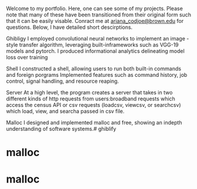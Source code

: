 Welcome to my portfolio. Here, one can see some of my projects. Please note that many of these have been transitioned from their original form such that it can be easily visable. Conract me at ariana_codjoe@brown.edu for questions. Below, I have detailed short descirptions.

Ghibligy
I employed convolutional neural networks to implement an image - style transfer algorithm, leveraging built-inframeworks such as VGG-19 models and pytorch. I produced informational analytics delineating model loss over training

Shell
I constructed a shell, allowing users to run both built-in commands and foreign porgrams
Implemented features such as command history, job control, signal handling, and resource reaping.

Server
At a high level, the program creates a server that takes in two different kinds of http requests from users:broadband requests which access the census API or csv requests (loadcsv, viewcsv, or searchcsv) which load, view, and searcha passed in csv file.

Malloc 
I designed and implemented malloc and free, showing an indepth understanding of software systems.# ghiblify
# malloc
# malloc
